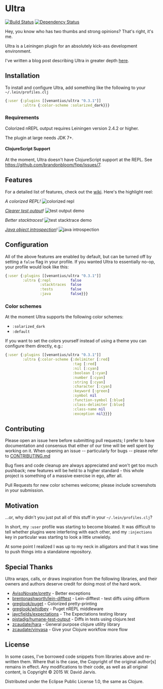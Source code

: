 # Ultra
[![Build Status](https://travis-ci.org/venantius/ultra.svg?branch=master)](https://travis-ci.org/venantius/ultra)
[![Dependency Status](https://www.versioneye.com/user/projects/54b5674f050646ca5c000068/badge.svg?style=flat)](https://www.versioneye.com/user/projects/54b5674f050646ca5c000068)

Hey, you know who has two thumbs and strong opinions? That's right, it's me.

Ultra is a Leiningen plugin for an absolutely kick-ass development environment.

I've written a blog post describing Ultra in greater depth [here](http://blog.venanti.us/ultra).

## Installation

To install and configure Ultra, add something like the following to your `~/.lein/profiles.clj`

```clojure
{:user {:plugins [[venantius/ultra "0.3.1"]]
        :ultra {:color-scheme :solarized_dark}}}
```

### Requirements

Colorized nREPL output requires Leiningen version 2.4.2 or higher.

The plugin at large needs JDK 7+.

#### ClojureScript Support

At the moment, Ultra doesn't have ClojureScript support at the REPL. See https://github.com/brandonbloom/fipp/issues/7.

## Features
For a detailed list of features, check out the [wiki](https://github.com/venantius/ultra/wiki). Here's the highlight reel:

*A colorized REPL!*
![colorized repl](https://venantius.github.io/ultra/images/colorized-repl.png)

*[Clearer test output](https://github.com/venantius/ultra/wiki/Tests)!*
![test output demo](https://venantius.github.io/ultra/images/test-output.png)

*Better stacktraces!*
![test stacktrace demo](https://venantius.github.io/ultra/images/colorized-test-stacktrace.png)

*[Java object introspection](https://github.com/venantius/ultra/wiki/Java)!* 
![java introspection](https://venantius.github.io/ultra/images/java-interop.png)

## Configuration

All of the above features are enabled by default, but can be turned off by setting a `false` flag in your profile. If you wanted Ultra to essentially no-op, your profile would look like this: 

```clojure
{:user {:plugins [[venantius/ultra "0.3.1"]]
        :ultra {:repl         false
                :stacktraces  false
                :tests        false
                :java         false}}}
```

### Color schemes

At the moment Ultra supports the following color schemes:
 - `:solarized_dark`
 - `:default`

If you want to set the colors yourself instead of using a theme you can configure them directly, e.g.:

```clojure
{:user {:plugins [[venantius/ultra "0.3.1"]]
        :ultra {:color-scheme {:delimiter [:red]
                               :tag [:red]
                               :nil [:cyan]
                               :boolean [:cyan]
                               :number [:cyan]
                               :string [:cyan]
                               :character [:cyan]
                               :keyword [:green]
                               :symbol nil
                               :function-symbol [:blue]
                               :class-delimiter [:blue]
                               :class-name nil
                               :exception nil}}}}
```

## Contributing

Please open an issue here before submitting pull requests; I prefer to have documentation and consensus that either of our time will be well spent by working on it. When opening an issue -- particularly for bugs -- please refer to [CONTRIBUTING.md](https://github.com/venantius/ultra/blob/master/CONTRIBUTING.md)

Bug fixes and code cleanup are always appreciated and won't get too much pushback; new features will be held to a higher standard - this whole project is something of a massive exercise in ego, after all.

Pull Requests for new color schemes welcome; please include screenshots in your submission.

## Motivation

...or, why didn't you just put all of this stuff in your `~/.lein/profiles.clj`?

In short, my `:user` profile was starting to become bloated. It was difficult to tell whether plugins were interfering with each other, and my `:injections` key in particular was starting to look a little unwieldy. 

At some point I realized I was up to my neck in alligators and that it was time to push things into a standalone repository.

## Special Thanks

Ultra wraps, calls, or draws inspiration from the following libraries, and their owners and authors deserve credit for doing most of the hard work.  

 - [AvisoNovate/pretty](https://github.com/AvisoNovate/pretty) - Better exceptions
 - [brentonashworth/lein-difftest](https://github.com/brentonashworth/lein-difftest) - Lein-difftest - test diffs using difform
 - [greglook/puget](https://github.com/greglook/puget) - Colorized pretty-printing
 - [greglook/whidbey](https://github.com/greglook/whidbey) - Puget nREPL middleware
 - [jaycfields/expectations](https://github.com/jaycfields/expectations) - The Expectations testing library
 - [pjstadig/humane-test-output](https://github.com/pjstadig/humane-test-output) - Diffs in tests using clojure.test
 - [zcaudate/hara](https://github.com/zcaudate/hara) - General purpose clojure utility library
 - [zcaudate/vinyasa](https://github.com/zcaudate/vinyasa) - Give your Clojure workflow more flow

## License

In some cases, I've borrowed code snippets from libraries above and re-written them. Where that is the case, the Copyright of the original author[s] remains in effect. Any modifications to their code, as well as all original content, is Copyright © 2015 W. David Jarvis.

Distributed under the Eclipse Public License 1.0, the same as Clojure.
